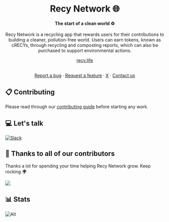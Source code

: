 <div align="center">
    <h1 align="center">Recy Network 🌐</h1>
    <h4>The start of a clean world ♻️</h5>
    <p>Recy Network is a recycling app that rewards users for their contributions to building a cleaner, pollution-free world. Users can earn tokens, known as cRECYs, through recycling and composting reports, which can also be purchased to support environmental actions.</p>
</div>

<div align="center">
  <a href="https://www.recy.life">recy.life</a>
</div>
<br/>

<p align="center">
  <a href="https://github.com/detrash/recy-network/issues/new?assignees=&labels=type%3A+bug&template=bug_report.yml&title=%F0%9F%90%9B+Bug+Report%3A+">Report a bug</a>
  ·
  <a href="https://github.com/detrash/recy-network/issues/new?assignees=&labels=feature&template=feature_request.yml&title=%F0%9F%9A%80+Feature%3A+">Request a feature</a>
  ·
  <a href="https://x.com/detrashglobal">X</a>
  ·
  <a href="https://join.slack.com/t/detrash/shared_invite/zt-2uct9pqn5-hk3w0aL0Aadt9abYqPH8qQ">Contact us</a>
</p>

## 📋 Contributing

Please read through our [contributing guide](./CONTRIBUTING.md) before starting any work.

## 💻 Let's talk
[![Slack](https://img.shields.io/badge/Slack-4A154B?style=for-the-badge&logo=slack&logoColor=white)](https://join.slack.com/t/detrash/shared_invite/zt-2uct9pqn5-hk3w0aL0Aadt9abYqPH8qQ)

## 💪 Thanks to all of our contributors

Thanks a lot for spending your time helping Recy Network grow. Keep rocking 🌍

<a href="https://github.com/detrash/detrash/graphs/contributors">
  <img src="https://contrib.rocks/image?repo=detrash/recy-network" />
</a>

## 📊 Stats

![Alt](https://repobeats.axiom.co/api/embed/ebec7ce2bf55bc4427473ee03683d4e6c24d11b5.svg "Repobeats analytics image")

